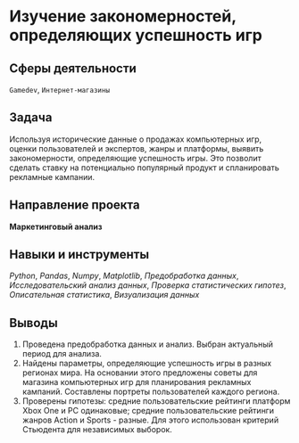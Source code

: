 # Изучение закономерностей, определяющих успешность игр
## Сферы деятельности
`Gamedev`, `Интернет-магазины`

## Задача
Используя исторические данные о продажах компьютерных игр, оценки пользователей и экспертов, жанры и платформы, выявить закономерности, определяющие успешность игры. Это позволит сделать ставку на потенциально популярный продукт и спланировать рекламные кампании.

## Направление проекта
**Маркетинговый анализ**

## Навыки и инструменты
*Python*, *Pandas*, *Numpy*, *Matplotlib*, *Предобработка данных*, *Исследовательский анализ данных*, *Проверка статистических гипотез*, *Описательная статистика*, *Визуализация данных*

## Выводы
1. Проведена предобработка данных и анализ. Выбран актуальный
период для анализа. 
2. Найдены параметры, определяющие успешность игры в разных регионах мира. На основании этого предложены советы для магазина компьютерных игр для планирования
рекламных кампаний. Составлены портреты пользователей каждого региона.
3. Проверены гипотезы: средние пользовательские рейтинги платформ Xbox One и PC одинаковые;
средние пользовательские рейтинги жанров Action и Sports - разные. Для этого использован критерий Стьюдента для независимых выборок.
